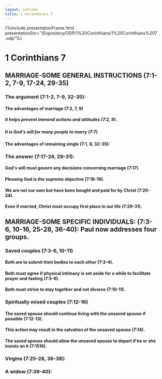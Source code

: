 ```yaml
---
layout: outline
title: 1 Corinthians 7
---
```

{%include presentationFrame.html presentationSrc="/Expository/ODP/1%20Corinthians/1%20Corinthians%207.odp"%}

# 1 Corinthians 7
## MARRIAGE-SOME GENERAL INSTRUCTIONS (7:1-2, 7-9, 17-24, 29-35) 
###  The argument (7:1-2, 7-9, 32-35): 
####  The advantages of marriage (7:2, 7, 9) 
#####  It helps prevent immoral actions and attitudes (7:2, 9). 
#####  It is God\'s will for many people to marry (7:7). 
####  The advantages of remaining single (7:1, 8, 32-35): 
###  The answer (7:17-24, 29-31): 
####  God\'s will must govern any decisions concerning marriage (7:17). 
####  Pleasing God is the supreme objective (7:18-19). 
####  We are not our own but have been bought and paid for by Christ (7:20-24). 
####  Even if married, Christ must occupy first place in our life (7:29-31). 
## MARRIAGE-SOME SPECIFIC INDIVIDUALS: (7:3-6, 10-16, 25-28, 36-40): Paul now addresses four groups. 
###  Saved couples (7:3-6, 10-11) 
####  Both are to submit their bodies to each other (7:3-4). 
####  Both must agree if physical intimacy is set aside for a while to facilitate prayer and fasting (7:5-6). 
####  Both must strive to stay together and not divorce (7:10-11). 
###  Spiritually mixed couples (7:12-16) 
####  The saved spouse should continue living with the unsaved spouse if possible (7:12-13). 
####  This action may result in the salvation of the unsaved spouse (7:14). 
####  The saved spouse should allow the unsaved spouse to depart if he or she insists on it (7:1516). 
###  Virgins (7:25-28, 36-38): 
###  A widow (7:39-40): 
